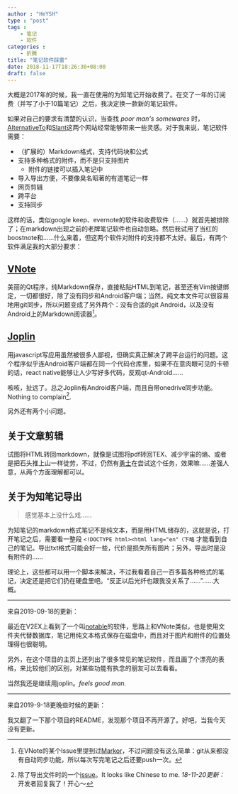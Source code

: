 ```yaml
---
author : "HeYSH"
type : "post"
tags :
    - 笔记
    - 软件
categories :
    - 折腾
title: "笔记软件踩雷"
date: 2018-11-17T18:26:30+08:00
draft: false
---
```


大概是2017年的时候，我一直在使用的为知笔记开始收费了。在交了一年的订阅费（并写了小于10篇笔记）之后，我决定换一款新的笔记软件。

如果对自己的要求有清楚的认识，当查找 *poor man's somewares* 时，[AlternativeTo](https://alternativeto.net/software/evernote/)和[Slant](https://www.slant.co/topics/2463/~best-evernote-alternatives)这两个网站经常能够带来一些灵感。对于我来说，笔记软件需要：

- （扩展的）Markdown格式，支持代码块和公式
- 支持多种格式的附件，而不是只支持图片
    - 附件的链接可以插入笔记中
- 导入导出方便，不要像臭名昭著的有道笔记一样
- 网页剪辑
- 跨平台
- 支持同步

这样的话，类似google keep、evernote的软件和收费软件（……）就首先被排除了；在markdown出现之前的老牌笔记软件也自动忽略。然后我试用了当红的boostnote和……什么来着，但这两个软件对附件的支持都不太好。最后，有两个软件满足我的大部分要求：

## [VNote](https://tamlok.github.io/vnote/)

美丽的Qt程序，纯Markdown保存，直接粘贴HTML到笔记，甚至还有Vim按键绑定，一切都很好，除了没有同步和Android客户端；当然，纯文本文件可以很容易地用git同步，所以问题变成了另外两个：没有合适的git Android，以及没有Android上的Markdown阅读器[^1]。

## [Joplin](https://joplin.cozic.net)

用javascript写应用虽然被很多人鄙视，但确实真正解决了跨平台运行的问题。这个程序似乎连Android客户端都在同一个代码仓库里，如果不在意肉眼可见的卡顿的话，react native能够让人少写好多代码，反观qt-Android……

咳咳，扯远了。总之Joplin有Android客户端，而且自带onedrive同步功能。Nothing to complain[^2].

另外还有两个小问题。

## 关于文章剪辑

试图将HTML转回markdown，就像是试图将pdf转回TEX、减少宇宙的熵、或者是把石头推上山一样徒劳，不过，仍然有[勇士](https://github.com/domchristie/turndown)在尝试这个任务，效果嘛……差强人意，从两个方面理解都可以。

## 关于为知笔记导出

> 感觉基本上没什么戏……

为知笔记的markdown格式笔记不是纯文本，而是用HTML储存的，这就是说，打开笔记之后，需要看一整段
`<!DOCTYPE html><html lang="en"（下略`
才能看到自己的笔记。导出txt格式可能会好一些，代价是损失所有图片；另外，导出时是没有附件的……

理论上，这些都可以用一个脚本来解决，不过我看着自己一百多篇各种格式的笔记，决定还是把它们扔在硬盘里吧。“反正以后光纤也跟我没关系了……”……大概。

[^1]:在VNote的某个Issue里提到过[Markor](https://github.com/gsantner/markor)，不过问题没有这么简单：git从来都没有自动同步功能，所以每次写完笔记之后还要push一次。

[^2]:除了导出文件时的一个[issue](https://github.com/laurent22/joplin/issues/853)。It looks like Chinese to me. *18-11-20更新：* 开发者回复我了！开心～

---

来自2019-09-18的更新：

最近在V2EX上看到了一个叫[notable](https://github.com/notable/notable)的软件，思路上和VNote类似，也是使用文件夹代替数据库，笔记用纯文本格式保存在磁盘中，而且对于图片和附件的位置处理得也很聪明。

另外，在这个项目的主页上还列出了很多常见的笔记软件，而且画了个漂亮的表格，来比较他们的区别，对某些功能有执念的朋友可以去看看。

当然我还是继续用joplin。*feels good man.*

---

来自2019-9-18更晚些时候的更新：

我又翻了一下那个项目的README，发现那个项目不再开源了。好吧，当我今天没有更新。